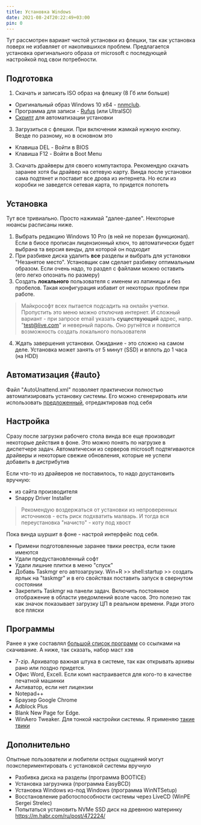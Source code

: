 ```yaml
---
title: Установка Windows
date: 2021-08-24T20:22:49+03:00
pin: 0
---
```




Тут рассмотрен вариант чистой установки из флешки, так как установка поверх не избавляет от накопившихся проблем. Предлагается установка оригинального образа от microsoft с последующей настройкой под свои потребности.
 
## Подготовка
1. Скачать и записать ISO образ на флешку (8 Гб или больше) 
- Оригинальный образ Windows 10 x64 - [nnmclub](http://nnmclub.to/forum/tracker.php?f=504&nm=windows). 
- Программа для записи - [Rufus](https://rufus.ie/) (или UltraISO)
- [Скрипт](#auto) для автоматизации установки

3. Загрузиться с флешки. При включении жамкай нужную кнопку. Везде по разному, но в основном это
- Клавиша DEL - Войти в BIOS 
- Клавиша F12 - Войти в Boot Menu

3. Скачать драйверы для своего компутактора. Рекомендую скачать заранее хотя бы драйвер на сетевую карту. Винда после установки сама подтянет и поставит все дрова из интернета. Но если из коробки не заведется сетевая карта, то придется попотеть

## Установка
Тут все тривиально. Просто нажимай "далее-далее". Некоторые нюансы расписаны ниже.

1. Выбрать редакцию Windows 10 Pro (в ней не порезан функционал). Если в биосе прописан лицензионный ключ, то автоматически будет выбрана та версия винды, для которой он подходит
2. При разбивке диска удалить **все** разделы и выбрать для установки "Незанятое место". Установщик сам сделает разбивку оптимальным образом. Если очень надо, то раздел с файлами можно оставить (его легко опознать по размеру)
3. Создать **локального** пользователя с именем из латиницы и без пробелов. Такая конфигурация избавит от некоторых проблем при работе. 
> Майкрософт всех пытается подсадить на онлайн учетки. Пропустить это меню можно отключив интернет. И сложный вариант - при запросе email указать **существующий** адрес, напр. "test@live.com" и неверный пароль. Оно ругнётся и появится возможность создать локального пользователя
4. Ждать завершения установки. Ожидание - это сложно на самом деле. Установка может занять от 5 минут (SSD) и вплоть до 1 часа (на HDD)

## Автоматизация {#auto}
Файл "AutoUnattend.xml" позволяет практически полностью автоматизировать установку системы. Его можно сгенерировать или использовать [предложенный](../projects/tweaker.md), отредактировав под себя

## Настройка
Сразу после загрузки рабочего стола винда все еще производит некоторые действия в фоне. Это можно понять по нагрузке в диспетчере задач. Автоматически из серверов microsoft подтягиваются драйверы и некоторые свежие обновления, которые не успели добавить в дистрибутив

Если что-то из драйверов не поставилось, то надо доустановить вручную:
- из сайта производителя
- Snappy Driver Installer

> Рекомендую воздержаться от установки из непроверенных источников - есть риск подхватить малварь. И тогда вся переустановка "начисто" - коту под хвост

Пока винда шуршит в фоне - настрой интерфейс под себя. 
- Примени подготовленные заранее твики реестра, если такие имеются
- Удали предустановленный софт
- Удали лишние плитки в меню "спуск"
- Добавь Taskmgr его автозагрузку. Win+R >> shell:startup >> создать ярлык на "taskmgr" и в его свойствах поставить запуск в свернутом состоянии
- Закрепить Taskmgr на панели задач. Включить постоянное отображение в области уведомлений возле часов. Это полезно так как значок показывает загрузку ЦП в реальном времени. Ради этого все пляски

## Программы
Ранее я уже составлял [большой список программ](./windows.md) со ссылками на скачивание. 
А ниже, так сказать, набор маст хэв

- 7-zip. Архиватор важная штука в системе, так как открывать архивы рано или поздно придется.
- Офис Word, Excell. Если комп настраивается для кого-то в качестве печатной машинки
- Активатор, если нет лицензии
- Notepad++
- Браузер Google Chrome
- Adblock Plus
- Blank New Page for Edge. 
- WinAero Tweaker. Для тонкой настройки системы. Я применяю [такие твики](https://user-images.githubusercontent.com/17731587/228089658-7b9ae657-b6c1-4554-b6c0-8574d0e1998f.png)


## Дополнительно
Опытные пользователи и любители острых ощущений могут поэкспериментировать с установкой системы вручную
- Разбивка диска на разделы (программа BOOTICE)
- Установка загрузчика (программа EasyBCD)
- Установка Windows из-под Windows (программа WinNTSetup) 
- Восстановление работоспособности системы через LiveCD (WinPE Sergei Strelec)
- Попытаться установить NVMe SSD диск на древнюю материнку <https://m.habr.com/ru/post/472224/>






